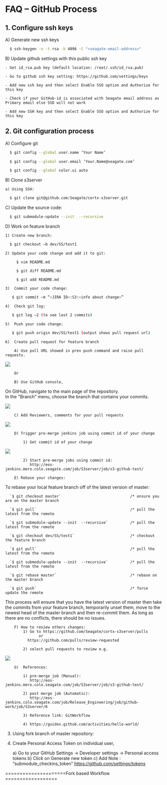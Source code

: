 # FAQ – GitHub Process 

## 1. Configure ssh keys 

  A) Generate new ssh keys
  
  ```sh
    $ ssh-keygen -o -t rsa -b 4096 -C "<seagate-email-address>"  
  ```

  B) Update github settings with this public ssh key
  
    - Get id_rsa.pub key (default location: /root/.ssh/id_rsa.pub) 

    - Go to github ssh key setting: https://github.com/settings/keys 

    - Add new ssh key and then select Enable SSO option and Authorize for this key
    
    - Check if your GitHub-id is associated with Seagate email address as Primary email else SSO will not work
    
    - Add new SSH key and then select Enable SSO option and Authorize for this key

## 2. Git configuration process 

  A) Configure git
  
  ```sh
    $ git config --global user.name ‘Your Name’ 

    $ git config --global user.email ‘Your.Name@seagate.com’ 

    $ git config --global color.ui auto 
  ```

  B) Clone s3server  

    a) Using SSH: 
    
  ```sh
    $ git clone git@github.com:Seagate/cortx-s3server.git 
  ```

  C) Update the source code: 
  
  ```sh
    $ git submodule-update --init  --recursive
  ```

  D) Work on feature branch  

    1) Create new branch:
    
  ```sh
    $ git checkout –b dev/SS/test1
  ```

    2) Update your code change and add it to git:  
                           
         $ vim README.md 

         $ git diff README.md 

         $ git add README.md 

    3)  Commit your code change:
    
  ```sh
     $ git commit –m “<JIRA ID>:S3:<info about change>”
  ```

    4)  Check git log:
  ```sh
     $ git log –2 (to see last 2 commits)
  ```

    5)  Push your code change:
    
  ```sh
     $ git push origin dev/SS/test1 (output shows pull request url)
  ```
    6)  Create pull request for feature branch 

        A) Use pull URL showed in prev push command and raise pull requests. 

<img src="images/image1.PNG">

        Or  

        B) Use GitHub console,  

On GitHub, navigate to the main page of the repository.   
In the "Branch" menu, choose the branch that contains your commits. 

<img src="images/image2.PNG">

        C) Add Reviewers, comments for your pull requests 

<img src="images/image3.PNG">

        D) Trigger pre-merge jenkins job using commit id of your change 

            1) Get commit id of your change 

<img src="images/image4.PNG">

            2) Start pre-merge jobs using commit id: 
               http://eos-jenkins.mero.colo.seagate.com/job/S3server/job/s3-github-test/ 

        E) Rebase your changes: 

To rebase your local feature branch off of the latest version of master: 

      `$ git checkout master`                               /* ensure you are on the master branch 

      `$ git pull`                                          /* pull the latest from the remote 

      `$ git submodule-update --init  --recursive`          /* pull the latest from the remote  

      `$ git checkout dev/SS/test1`                         /* checkout the feature branch 

      `$ git pull`                                          /* pull the latest from the remote 

      `$ git submodule-update --init  --recursive`          /* pull the latest from the remote 

      `$ git rebase master`                                 /* rebase on the master branch 

      `$ git push`                                          /* force update the remote 

 
This process will ensure that you have the latest version of master then take the commits from your feature branch, temporarily unset them, move to the newest head of the master branch and then re-commit them. As long as there are no conflicts, there should be no issues.

        F) How to review others changes: 
            1) Go to https://github.com/Seagate/cortx-s3server/pulls 
                   or 
              https://github.com/pulls/review-requested
    
            2) select pull requests to review e.g. 
 
<img src="images/image5.PNG">

        G)  References: 

            1) pre-merge job (Manual):
               http://eos-jenkins.mero.colo.seagate.com/job/S3server/job/s3-github-test/ 

            2) post merge job (Automatic):  
               http://eos-jenkins.colo.seagate.com/job/Release_Engineering/job/github-work/job/S3server/6 

            3) Reference link: GitWorkflow

            4) https://guides.github.com/activities/hello-world/ 


3) Using fork branch of master repository: 

  1) Create Personal Access Token on individual user,
  
      a) Go to your GitHub Settings -> Developer settings -> Personal access tokens 
      b) Click on Generate new token 
      c) Add Note : “submodule_checkins_token” 
         https://github.com/settings/tokens 


=====================Fork based Workflow ================== 

